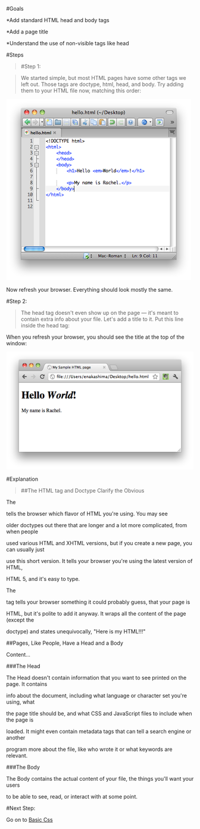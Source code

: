 #Goals


*Add standard HTML head and body tags


*Add a page title


*Understand the use of non-visible tags like head

#Steps


>[]()#Step 1:


>We started simple, but most HTML pages have some other tags we left out. Those tags are 
doctype, 
html, 
head, and 
body. Try adding them to your HTML file now, matching this order:

![](img/hello_structure.png)

Now refresh your browser. Everything should look mostly the same.

[]()#Step 2:


>The 
head tag doesn't even show up on the page — it's meant to contain extra info 
about your file. Let's add a title to it. Put this line inside the 
head tag:

<title>My Sample HTML page
</title>

When you refresh your browser, you should see the title at the top of the window:

![](img/hello_title.png)

#Explanation


>##The HTML tag and Doctype Clarify the Obvious



The 
<!DOCTYPE html> tells the browser which flavor of HTML you're using. You may see


older doctypes out there that are longer and a lot more complicated, from when people


used various HTML and XHTML versions, but if you create a new page, you can usually just


use this short version. It tells your browser you're using the latest version of HTML,


HTML 5, and it's easy to type.


The 
<html> tag tells your browser something it could probably guess, that your page is


HTML, but it's polite to add it anyway. It wraps all the content of the page (except the

doctype) and states unequivocally, "Here is my HTML!!!"


##Pages, Like People, Have a Head and a Body

<!DOCTYPE html>

<html>
  
<head></head>
  
<body>Content...
</body>

</html>

###The Head



The Head doesn't contain information that you want to see printed on the page. It contains


info 
about the document, including what language or character set you're using, what


the page title should be, and what CSS and JavaScript files to include when the page is


loaded. It might even contain metadata tags that can tell a search engine or another


program more about the file, like who wrote it or what keywords are relevant.


###The Body



The Body contains the actual content of your file, the things you'll want your users


to be able to see, read, or interact with at some point.

#Next Step:


Go on to 
[Basic Css](basic_CSS?back=HTML_structure%23step2)